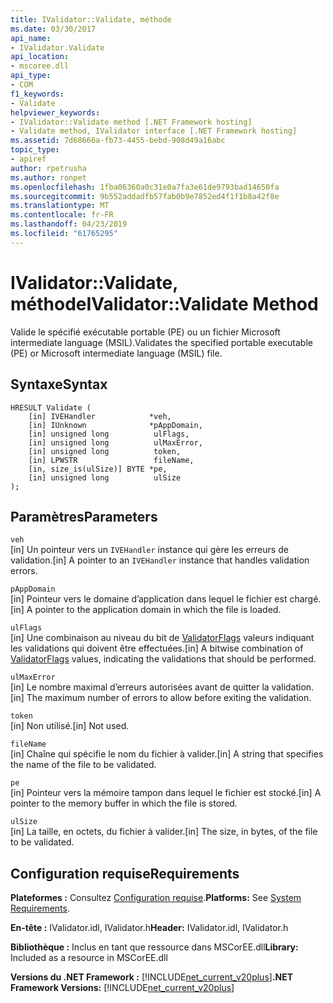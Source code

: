 ```yaml
---
title: IValidator::Validate, méthode
ms.date: 03/30/2017
api_name:
- IValidator.Validate
api_location:
- mscoree.dll
api_type:
- COM
f1_keywords:
- Validate
helpviewer_keywords:
- IValidator::Validate method [.NET Framework hosting]
- Validate method, IValidator interface [.NET Framework hosting]
ms.assetid: 7d68666a-fb73-4455-bebd-908d49a16abc
topic_type:
- apiref
author: rpetrusha
ms.author: ronpet
ms.openlocfilehash: 1fba06360a0c31e0a7fa3e61de9793bad14650fa
ms.sourcegitcommit: 9b552addadfb57fab0b9e7852ed4f1f1b8a42f8e
ms.translationtype: MT
ms.contentlocale: fr-FR
ms.lasthandoff: 04/23/2019
ms.locfileid: "61765295"
---
```

# <a name="ivalidatorvalidate-method"></a><span data-ttu-id="844e9-102">IValidator::Validate, méthode</span><span class="sxs-lookup"><span data-stu-id="844e9-102">IValidator::Validate Method</span></span>
<span data-ttu-id="844e9-103">Valide le spécifié exécutable portable (PE) ou un fichier Microsoft intermediate language (MSIL).</span><span class="sxs-lookup"><span data-stu-id="844e9-103">Validates the specified portable executable (PE) or Microsoft intermediate language (MSIL) file.</span></span>  
  
## <a name="syntax"></a><span data-ttu-id="844e9-104">Syntaxe</span><span class="sxs-lookup"><span data-stu-id="844e9-104">Syntax</span></span>  
  
```  
HRESULT Validate (  
    [in] IVEHandler            *veh,  
    [in] IUnknown              *pAppDomain,  
    [in] unsigned long          ulFlags,  
    [in] unsigned long          ulMaxError,  
    [in] unsigned long          token,  
    [in] LPWSTR                 fileName,  
    [in, size_is(ulSize)] BYTE *pe,  
    [in] unsigned long          ulSize  
);  
```  
  
## <a name="parameters"></a><span data-ttu-id="844e9-105">Paramètres</span><span class="sxs-lookup"><span data-stu-id="844e9-105">Parameters</span></span>  
 `veh`  
 <span data-ttu-id="844e9-106">[in] Un pointeur vers un `IVEHandler` instance qui gère les erreurs de validation.</span><span class="sxs-lookup"><span data-stu-id="844e9-106">[in] A pointer to an `IVEHandler` instance that handles validation errors.</span></span>  
  
 `pAppDomain`  
 <span data-ttu-id="844e9-107">[in] Pointeur vers le domaine d’application dans lequel le fichier est chargé.</span><span class="sxs-lookup"><span data-stu-id="844e9-107">[in] A pointer to the application domain in which the file is loaded.</span></span>  
  
 `ulFlags`  
 <span data-ttu-id="844e9-108">[in] Une combinaison au niveau du bit de [ValidatorFlags](../../../../docs/framework/unmanaged-api/hosting/validatorflags-enumeration.md) valeurs indiquant les validations qui doivent être effectuées.</span><span class="sxs-lookup"><span data-stu-id="844e9-108">[in] A bitwise combination of [ValidatorFlags](../../../../docs/framework/unmanaged-api/hosting/validatorflags-enumeration.md) values, indicating the validations that should be performed.</span></span>  
  
 `ulMaxError`  
 <span data-ttu-id="844e9-109">[in] Le nombre maximal d’erreurs autorisées avant de quitter la validation.</span><span class="sxs-lookup"><span data-stu-id="844e9-109">[in] The maximum number of errors to allow before exiting the validation.</span></span>  
  
 `token`  
 <span data-ttu-id="844e9-110">[in] Non utilisé.</span><span class="sxs-lookup"><span data-stu-id="844e9-110">[in] Not used.</span></span>  
  
 `fileName`  
 <span data-ttu-id="844e9-111">[in] Chaîne qui spécifie le nom du fichier à valider.</span><span class="sxs-lookup"><span data-stu-id="844e9-111">[in] A string that specifies the name of the file to be validated.</span></span>  
  
 `pe`  
 <span data-ttu-id="844e9-112">[in] Pointeur vers la mémoire tampon dans lequel le fichier est stocké.</span><span class="sxs-lookup"><span data-stu-id="844e9-112">[in] A pointer to the memory buffer in which the file is stored.</span></span>  
  
 `ulSize`  
 <span data-ttu-id="844e9-113">[in] La taille, en octets, du fichier à valider.</span><span class="sxs-lookup"><span data-stu-id="844e9-113">[in] The size, in bytes, of the file to be validated.</span></span>  
  
## <a name="requirements"></a><span data-ttu-id="844e9-114">Configuration requise</span><span class="sxs-lookup"><span data-stu-id="844e9-114">Requirements</span></span>  
 <span data-ttu-id="844e9-115">**Plateformes :** Consultez [Configuration requise](../../../../docs/framework/get-started/system-requirements.md).</span><span class="sxs-lookup"><span data-stu-id="844e9-115">**Platforms:** See [System Requirements](../../../../docs/framework/get-started/system-requirements.md).</span></span>  
  
 <span data-ttu-id="844e9-116">**En-tête :** IValidator.idl, IValidator.h</span><span class="sxs-lookup"><span data-stu-id="844e9-116">**Header:** IValidator.idl, IValidator.h</span></span>  
  
 <span data-ttu-id="844e9-117">**Bibliothèque :** Inclus en tant que ressource dans MSCorEE.dll</span><span class="sxs-lookup"><span data-stu-id="844e9-117">**Library:** Included as a resource in MSCorEE.dll</span></span>  
  
 <span data-ttu-id="844e9-118">**Versions du .NET Framework :** [!INCLUDE[net_current_v20plus](../../../../includes/net-current-v20plus-md.md)]</span><span class="sxs-lookup"><span data-stu-id="844e9-118">**.NET Framework Versions:** [!INCLUDE[net_current_v20plus](../../../../includes/net-current-v20plus-md.md)]</span></span>  
